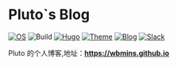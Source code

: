 # Pluto`s Blog

[![OS](https://img.shields.io/badge/System%20-ArchLinux-006633?&logo=Arch%20Linux)](https://www.archlinux.org/)
![Build](https://github.com/wbmins/blog/workflows/Pluto%60s%20Blog/badge.svg??event=push)
[![Hugo](https://img.shields.io/badge/Power%20-Hugo-%23ff4088)](https://gohugo.io/)
[![Theme](https://img.shields.io/badge/Theme%20-Violet-cdcd00?&logo=greenkeeper)](https://github.com/wbmins/violet)
[![Blog](https://img.shields.io/badge/Adress%20-Pluto-ff00ff?&logo=blogger)](https://wbmins.github.io/)
[![Slack](https://img.shields.io/badge/Slack-996icu-green.svg?style=flat-square)](https://join.slack.com/t/996icu/shared_invite/enQtNjI0MjEzMTUxNDI0LTkyMGViNmJiZjYwOWVlNzQ3NmQ4NTQyMDRiZTNmOWFkMzYxZWNmZGI0NDA4MWIwOGVhOThhMzc3NGQyMDBhZDc)

Pluto 的个人博客,地址：**<https://wbmins.github.io>**
